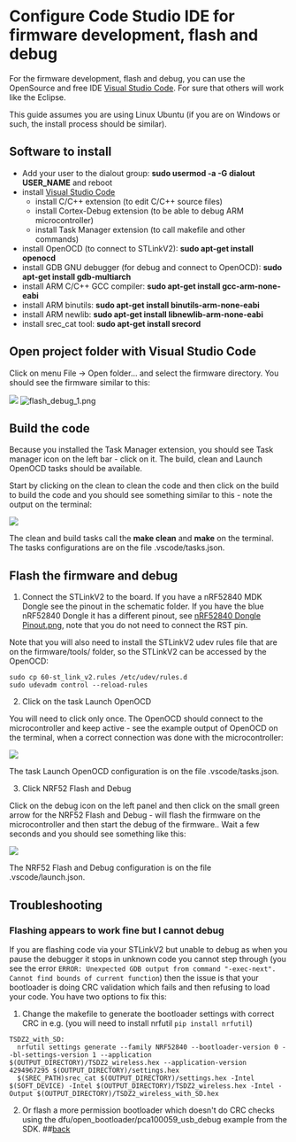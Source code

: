 # Configure Code Studio IDE for firmware development, flash and debug

For the firmware development, flash and debug, you can use the OpenSource and free IDE [Visual Studio Code](https://code.visualstudio.com/). For sure that others will work like the Eclipse.

This guide assumes you are using Linux Ubuntu (if you are on Windows or such, the install process should be similar).

## Software to install

- Add your user to the dialout group: __sudo usermod -a -G dialout USER_NAME__ and reboot
- install [Visual Studio Code](https://code.visualstudio.com/)
  - install C/C++ extension (to edit C/C++ source files)
  - install Cortex-Debug extension (to be able to debug ARM microcontroller)
  - install Task Manager extension (to call makefile and other commands)
- install OpenOCD (to connect to STLinkV2): __sudo apt-get install openocd__
- install GDB GNU debugger (for debug and connect to OpenOCD): __sudo apt-get install gdb-multiarch__
- install ARM C/C++ GCC compiler: __sudo apt-get install gcc-arm-none-eabi__
- install ARM binutils: __sudo apt-get install binutils-arm-none-eabi__
- install ARM newlib: __sudo apt-get install libnewlib-arm-none-eabi__
- install srec_cat tool: __sudo apt-get install srecord__

## Open project folder with Visual Studio Code

Click on menu File -> Open folder... and select the firmware directory. You should see the firmware similar to this:

![](flash_debug_1.png)
![flash_debug_1.png](flash_debug_1.png)

## Build the code

Because you installed the Task Manager extension, you should see Task manager icon on the left bar - click on it. The build, clean and Launch OpenOCD tasks should be available.

Start by clicking on the clean to clean the code and then click on the build to build the code and you should see something similar to this - note the output on the terminal:

![](flash_debug_2.png)

The clean and build tasks call the __make clean__ and __make__ on the terminal. The tasks configurations are on the file .vscode/tasks.json.

## Flash the firmware and debug

1. Connect the STLinkV2 to the board. If you have a nRF52840 MDK Dongle see the pinout in the schematic folder. If you have the blue nRF52840 Dongle it has a different pinout, see [nRF52840 Dongle Pinout.png](./nRF52840%20Dongle%20Pinout.png), note that you do not need to connect the RST pin.

Note that you will also need to install the STLinkV2 udev rules file that are on the firmware/tools/ folder, so the STLinkV2 can be accessed by the OpenOCD:
```
sudo cp 60-st_link_v2.rules /etc/udev/rules.d
sudo udevadm control --reload-rules
```

2. Click on the task Launch OpenOCD

You will need to click only once. The OpenOCD should connect to the microcontroller and keep active - see the example output of OpenOCD on the terminal, when a correct connection was done with the microcontroller:

![](flash_debug_3.png)

The task Launch OpenOCD configuration is on the file .vscode/tasks.json.

3. Click NRF52 Flash and Debug

Click on the debug icon on the left panel and then click on the small green arrow for the NRF52 Flash and Debug - will flash the firmware on the microcontroller and then start the debug of the firmware.. Wait a few seconds and you should see something like this:

![](flash_debug_4.png)

The NRF52 Flash and Debug configuration is on the file .vscode/launch.json.

## Troubleshooting

### Flashing appears to work fine but I cannot debug
If you are flashing code via your STLinkV2 but unable to debug as when you pause the debugger it stops in unknown code you cannot step through (you see the error `ERROR: Unexpected GDB output from command "-exec-next". Cannot find bounds of current function`) then the issue is that your bootloader is doing CRC validation which fails and then refusing to load your code. You have two options to fix this:

1. Change the makefile to generate the bootloader settings with correct CRC in e.g. (you will need to install nrfutil `pip install nrfutil`)
```make
TSDZ2_with_SD:
  nrfutil settings generate --family NRF52840 --bootloader-version 0 --bl-settings-version 1 --application $(OUTPUT_DIRECTORY)/TSDZ2_wireless.hex --application-version 4294967295 $(OUTPUT_DIRECTORY)/settings.hex
  $(SREC_PATH)srec_cat $(OUTPUT_DIRECTORY)/settings.hex -Intel $(SOFT_DEVICE) -Intel $(OUTPUT_DIRECTORY)/TSDZ2_wireless.hex -Intel -Output $(OUTPUT_DIRECTORY)/TSDZ2_wireless_with_SD.hex
```
2. Or flash a more permission bootloader which doesn't do CRC checks using the dfu/open_bootloader/pca100059_usb_debug example from the SDK.
##[back](../README.md)
